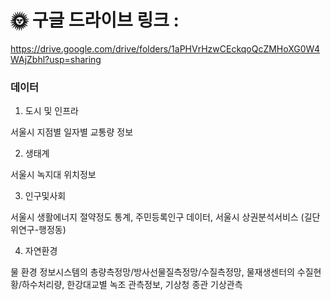# :sun_with_face: 구글 드라이브 링크 :
https://drive.google.com/drive/folders/1aPHVrHzwCEckqoQcZMHoXG0W4WAjZbhl?usp=sharing

### 데이터

1. 도시 및 인프라
   
서울시 지점별 일자별 교통량 정보

2. 생태계
   
서울시 녹지대 위치정보

3. 인구및사회
   
서울시 생활에너지 절약정도 통계, 주민등록인구 데이터, 서울시 상권분석서비스 (길단위연구-행정동)

4. 자연환경
   
물 환경 정보시스템의 총량측정망/방사선물질측정망/수질측정망, 물재생센터의 수질현황/하수처리량, 한강대교별 녹조 관측정보, 기상청 종관 기상관측

